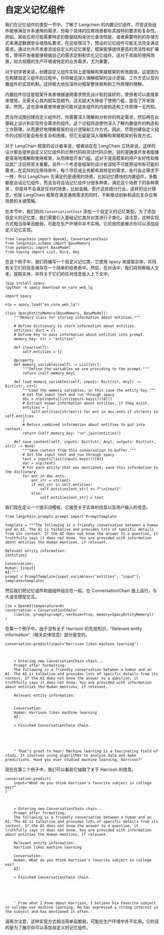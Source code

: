 # 自定义记忆组件

我们在记忆组件的类型一节中，了解了 Langchain 的内置记忆组件，尽管这些组件能够满足许多通用的需求，但每个具体的应用场景都有其独特的要求和复杂性。例如，某些应用可能需要特定的数据结构来优化查询性能，或者需要特别的存储方式来满足数据安全或隐私要求。在这些情况下，预设的记忆组件可能无法完全满足需求。通过允许开发者添加自定义的记忆类型，框架能够提供更高的灵活性和扩展性，使得开发者能够根据自己的需求定制和优化记忆组件。这对于高级的使用场景，如大规模的生产环境或特定的业务需求，尤为重要。

对于初学者来说，创建自定义组件实际上是理解和掌握框架的有效路径。这是因为在构建自定义组件的过程中，你将被迫深入理解框架的设计逻辑、工作方式以及内置组件的实现机制。这将极大地加深你对框架整体架构和工作原理的理解。

内置组件往往是框架开发者根据通用需求预先设计和封装好的，使用者可以直接拿来使用，无需关心其内部实现细节。这无疑大大降低了使用门槛，提高了开发效率。然而，这也意味着使用者很可能对这些组件的内部构造和工作原理一无所知。

而当你试图创建自定义组件时，你需要深入理解和分析你的特定需求，然后再在此基础上设计和实现符合需求的组件。这个过程将迫使你深入了解内置组件的构造和工作原理，从而更好地理解框架的设计逻辑和工作方式。因此，尽管创建自定义组件的过程可能会有些复杂和困难，但它无疑是深入理解和掌握框架的有效方式。

对于 LangChain 框架的设计者来说，或者站在在 LangChain 立场来说，这样的设计都会提供自定义记忆组件的示例代码和测试代码示例，目的是确保开发者能够更容易地理解和使用框架，从而降低开发门槛。这对于提高框架的用户友好性和推动其广泛应用至关重要。另外一个考虑是框架的设计者深知不可能预设所有可能的需求。在实际的应用场景中，每个项目或业务都有其特定的需求，各行各业需求不一样，所以 LangChain 先满足的是通用的场景，比如记忆模块的内置组件，多数都是会话记忆组件，而且会将会话记忆组件分很多种类，满足这个场景下的各种需求 。但是并不会满足任何的场景，比如金融、医疗这些细分行业。这样的设计理念，也是 LangChain 框架在满足通用需求的同时，不断推动创新和适应复杂应用场景的关键策略。

在本节中，我们将向 `ConversationChain` 添加一个自定义的记忆类型。为了添加自定义的记忆类，我们需要引入基础记忆类并对其进行子类化。请注意，这种实现方式相当简单且脆弱，可能在生产环境中并不实用。它的目的是展示你可以添加自定义记忆实现。

```
from langchain import OpenAI, ConversationChain
from langchain.schema import BaseMemory
from pydantic import BaseModel
from typing import List, Dict, Any
```

在这个例子中，我们将编写一个自定义记忆类，它使用 spacy 来提取实体，并将有关它们的信息保存在一个简单的哈希表中。然后，在对话中，我们将观察输入文本，提取实体，并将关于它们的任何信息放入上下文中。

```
!pip install spacy
!python -m spacy download en_core_web_lg
```

```
import spacy

nlp = spacy.load("en_core_web_lg")
```

```
class SpacyEntityMemory(BaseMemory, BaseModel):
    """Memory class for storing information about entities."""

    # Define dictionary to store information about entities.
    entities: dict = {}
    # Define key to pass information about entities into prompt.
    memory_key: str = "entities"

    def clear(self):
        self.entities = {}

    @property
    def memory_variables(self) -> List[str]:
        """Define the variables we are providing to the prompt."""
        return [self.memory_key]

    def load_memory_variables(self, inputs: Dict[str, Any]) -> Dict[str, str]:
        """Load the memory variables, in this case the entity key."""
        # Get the input text and run through spacy
        doc = nlp(inputs[list(inputs.keys())[0]])
        # Extract known information about entities, if they exist.
        entities = [
            self.entities[str(ent)] for ent in doc.ents if str(ent) in self.entities
        ]
        # Return combined information about entities to put into context.
        return {self.memory_key: "\n".join(entities)}

    def save_context(self, inputs: Dict[str, Any], outputs: Dict[str, str]) -> None:
        """Save context from this conversation to buffer."""
        # Get the input text and run through spacy
        text = inputs[list(inputs.keys())[0]]
        doc = nlp(text)
        # For each entity that was mentioned, save this information to the dictionary.
        for ent in doc.ents:
            ent_str = str(ent)
            if ent_str in self.entities:
                self.entities[ent_str] += f"\n{text}"
            else:
                self.entities[ent_str] = text
```

我们现在定义一个提示词模板，它接受关于实体的信息以及用户输入的信息。

```
from langchain.prompts.prompt import PromptTemplate

template = """The following is a friendly conversation between a human and an AI. The AI is talkative and provides lots of specific details from its context. If the AI does not know the answer to a question, it truthfully says it does not know. You are provided with information about entities the Human mentions, if relevant.

Relevant entity information:
{entities}

Conversation:
Human: {input}
AI:"""
prompt = PromptTemplate(input_variables=["entities", "input"], template=template)
```

然后我们把记忆组件和链组件组合在一起，在 ConversationChain 链上运行，与大语言模型交互。

```
llm = OpenAI(temperature=0)
conversation = ConversationChain(
    llm=llm, prompt=prompt, verbose=True, memory=SpacyEntityMemory()
)
```

在第一个例子中，由于没有关于 Harrison 的先验知识，"Relevant entity information"（相关实体信息）部分是空的。

```
conversation.predict(input="Harrison likes machine learning")
```

```
    
    
    > Entering new ConversationChain chain...
    Prompt after formatting:
    The following is a friendly conversation between a human and an AI. The AI is talkative and provides lots of specific details from its context. If the AI does not know the answer to a question, it truthfully says it does not know. You are provided with information about entities the Human mentions, if relevant.
    
    Relevant entity information:
    
    
    Conversation:
    Human: Harrison likes machine learning
    AI:
    
    > Finished ConversationChain chain.





    " That's great to hear! Machine learning is a fascinating field of study. It involves using algorithms to analyze data and make predictions. Have you ever studied machine learning, Harrison?"
```

现在在第二个例子中，我们可以看到它抽取了关于 Harrison 的信息。

```
conversation.predict(
    input="What do you think Harrison's favorite subject in college was?"
)
```

```
    
    
    > Entering new ConversationChain chain...
    Prompt after formatting:
    The following is a friendly conversation between a human and an AI. The AI is talkative and provides lots of specific details from its context. If the AI does not know the answer to a question, it truthfully says it does not know. You are provided with information about entities the Human mentions, if relevant.
    
    Relevant entity information:
    Harrison likes machine learning
    
    Conversation:
    Human: What do you think Harrison's favorite subject in college was?
    AI:
    
    > Finished ConversationChain chain.





    ' From what I know about Harrison, I believe his favorite subject in college was machine learning. He has expressed a strong interest in the subject and has mentioned it often.'
```

请再次注意，这种实现方式相当简单且脆弱，可能在生产环境中并不实用。它的目的是为了展示你可以添加自定义的记忆组件。